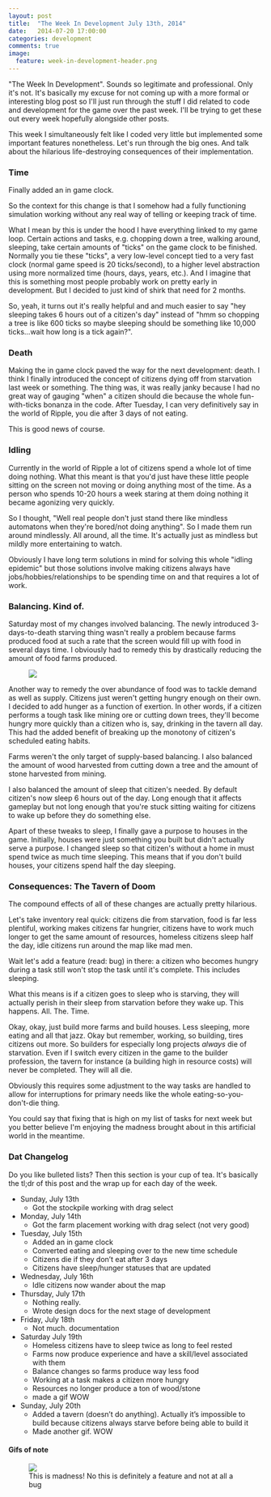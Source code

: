```yaml
---
layout: post
title:  "The Week In Development July 13th, 2014"
date:   2014-07-20 17:00:00
categories: development
comments: true
image:
  feature: week-in-development-header.png
---
```


"The Week In Development". Sounds so legitimate and professional. Only it's not. It's basically my excuse for not coming up with a more formal or interesting blog post so I'll just run through the stuff I did related to code and development for the game over the past week. I'll be trying to get these out every week hopefully alongside other posts.

This week I simultaneously felt like I coded very little but implemented some important features nonetheless. Let's run through the big ones. And talk about the hilarious life-destroying consequences of their implementation.


### Time

Finally added an in game clock. 

So the context for this change is that I somehow had a fully functioning simulation working without any real way of telling or keeping track of time. 

What I mean by this is under the hood I have everything linked to my game loop. Certain actions and tasks, e.g. chopping down a tree, walking around, sleeping, take certain amounts of "ticks" on the game clock to be finished. Normally you tie these "ticks", a very low-level concept tied to a very fast clock (normal game speed is 20 ticks/second), to a higher level abstraction using more normalized time (hours, days, years, etc.). And I imagine that this is something most people probably work on pretty early in development. But I decided to just kind of shirk that need for 2 months. 

So, yeah, it turns out it's really helpful and and much easier to say "hey sleeping takes 6 hours out of a citizen's day" instead of "hmm so chopping a tree is like 600 ticks so maybe sleeping should be something like 10,000 ticks...wait how long is a tick again?".

### Death

Making the in game clock paved the way for the next development: death. I think I finally introduced the concept of citizens dying off from starvation last week or something. The thing was, it was really janky because I had no great way of gauging "when" a citizen should die because the whole fun-with-ticks bonanza in the code. After Tuesday, I can very definitively say in the world of Ripple, you die after 3 days of not eating. 

This is good news of course.

### Idling

Currently in the world of Ripple a lot of citizens spend a whole lot of time doing nothing. What this meant is that you'd just have these little people sitting on the screen not moving or doing anything most of the time. As a person who spends 10-20 hours a week staring at them doing nothing it became agonizing very quickly.

So I thought, "Well real people don't just stand there like mindless automatons when they're bored/not doing anything". So I made them run around mindlessly. All around, all the time. It's actually just as mindless but mildly more entertaining to watch.

Obviously I have long term solutions in mind for solving this whole "idling epidemic" but those solutions involve making citizens always have jobs/hobbies/relationships to be spending time on and that requires a lot of work.

### Balancing. Kind of.

Saturday most of my changes involved balancing. The newly introduced 3-days-to-death starving thing wasn't really a problem because farms produced food at such a rate that the screen would fill up with food in several days time. I obviously had to remedy this by drastically reducing the amount of food farms produced.

<figure>
  <img src="{{ site.baseurl }}/images/overproducing-farm.gif">
</figure>

Another way to remedy the over abundance of food was to tackle demand as well as supply. Citizens just weren't getting hungry enough on their own. I decided to add hunger as a function of exertion. In other words, if a citizen performs a tough task like mining ore or cutting down trees, they'll become hungry more quickly than a citizen who is, say, drinking in the tavern all day. This had the added benefit of breaking up the monotony of citizen's scheduled eating habits.

Farms weren't the only target of supply-based balancing. I also balanced the amount of wood harvested from cutting down a tree and the amount of stone harvested from mining.

I also balanced the amount of sleep that citizen's needed. By default citizen's now sleep 6 hours out of the day. Long enough that it affects gameplay but not long enough that you're stuck sitting waiting for citizens to wake up before they do something else.

Apart of these tweaks to sleep, I finally gave a purpose to houses in the game. Initially, houses were just something you built but didn't actually serve a purpose. I changed sleep so that citizen's without a home in must spend twice as much time sleeping. This means that if you don't build houses, your citizens spend half the day sleeping.

### Consequences: The Tavern of Doom

The compound effects of all of these changes are actually pretty hilarious.

Let's take inventory real quick: citizens die from starvation, food is far less plentiful, working makes citizens far hungrier, citizens have to work much longer to get the same amount of resources, homeless citizens sleep half the day, idle citizens run around the map like mad men.

Wait let's add a feature (read: bug) in there: a citizen who becomes hungry during a task still won't stop the task until it's complete. This includes sleeping.

What this means is if a citizen goes to sleep who is starving, they will actually perish in their sleep from starvation before they wake up. This happens. All. The. Time.

Okay, okay, just build more farms and build houses. Less sleeping, more eating and all that jazz. Okay but remember, working, so building, tires citizens out more. So builders for especially long projects *always* die of starvation. Even if I switch every citizen in the game to the builder profession, the tavern for instance (a building high in resource costs) will never be completed. They will all die.

Obviously this requires some adjustment to the way tasks are handled to allow for interruptions for primary needs like the whole eating-so-you-don't-die thing.

You could say that fixing that is high on my list of tasks for next week but you better believe I'm enjoying the madness brought about in this artificial world in the meantime. 



### Dat Changelog

Do you like bulleted lists? Then this section is your cup of tea. It's basically the tl;dr of this post and the wrap up for each day of the week.

* Sunday, July 13th
  * Got the stockpile working with drag select
* Monday, July 14th
  * Got the farm placement working with drag select (not very good)
* Tuesday, July 15th
  * Added an in game clock
  * Converted eating and sleeping over to the new time schedule
  * Citizens die if they don’t eat after 3 days
  * Citizens have sleep/hunger statuses that are updated
* Wednesday, July 16th
  * Idle citizens now wander about the map
* Thursday, July 17th
  * Nothing really.
  * Wrote design docs for the next stage of development
* Friday, July 18th
  * Not much. documentation
* Saturday July 19th
  * Homeless citizens have to sleep twice as long to feel rested
  * Farms now produce experience and have a skill/level associated with them
  * Balance changes so farms produce way less food
  * Working at a task makes a citizen more hungry
  * Resources no longer produce a ton of wood/stone
  * made a gif WOW
* Sunday, July 20th
  * Added a tavern (doesn’t do anything). Actually it’s impossible to build because citizens always starve before being able to build it
  * Made another gif. WOW



#### Gifs of note
<figure>
  <img src="{{ site.baseurl }}/images/mindless-citizens.gif">
  <figcaption>This is madness! No this is definitely a feature and not at all a bug</figcaption>
</figure>